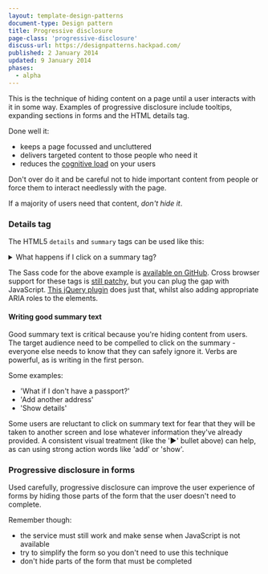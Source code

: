 ```yaml
---
layout: template-design-patterns
document-type: Design pattern
title: Progressive disclosure
page-class: 'progressive-disclosure'
discuss-url: https://designpatterns.hackpad.com/
published: 2 January 2014
updated: 9 January 2014
phases:
  - alpha
---
```


This is the technique of hiding content on a page until a user interacts with it in some way.
Examples of progressive disclosure include tooltips, expanding sections in forms and the HTML details tag.

Done well it:

* keeps a page focussed and uncluttered
* delivers targeted content to those people who need it
* reduces the [cognitive load](http://usabilityfriction.com/2010/11/22/cognitive-load/) on your users

Don't over do it and be careful not to hide important content from people or force them to interact needlessly with the page.

If a majority of users need that content, *don't hide it*.

<h3 class="heading-24">Details tag</h3>

The HTML5 `details` and `summary` tags can be used like this:

<div class="pattern-example">
    <details>
      <summary>What happens if I click on a summary tag?</summary>
      <p>The remaining contents of the details tag are revealed</p>
    </details>
</div>

The Sass code for the above example is [available on GitHub](https://github.com/alphagov/design-patterns/blob/gh-pages/patterns/assets/sass/helpers/_progressive-disclosure.scss). Cross browser support for these tags is [still patchy](http://caniuse.com/details), but you can plug the gap with JavaScript. [This jQuery plugin](https://github.com/mathiasbynens/jquery-details) does just that, whilst also adding appropriate ARIA roles to the elements.

<h4 class="heading-19">Writing good summary text</h4>

Good summary text is critical because you're hiding content from users. The target audience need to be compelled to click on the summary - everyone else needs to know that they can safely ignore it. Verbs are powerful, as is writing in the first person.

Some examples: 

* 'What if I don't have a passport?'
* 'Add another address'
* 'Show details'

Some users are reluctant to click on summary text for fear that they will be taken to another screen and lose whatever information they've already provided. A consistent visual treatment (like the '►' bullet above) can help, as can using strong action words like 'add' or 'show'.

<h3 class="heading-24">Progressive disclosure in forms</h3>

Used carefully, progressive disclosure can improve the user experience of forms by hiding those parts of the form that the user doesn't need to complete.

Remember though:

* the service must still work and make sense when JavaScript is not available
* try to simplify the form so you don't need to use this technique
* don't hide parts of the form that must be completed